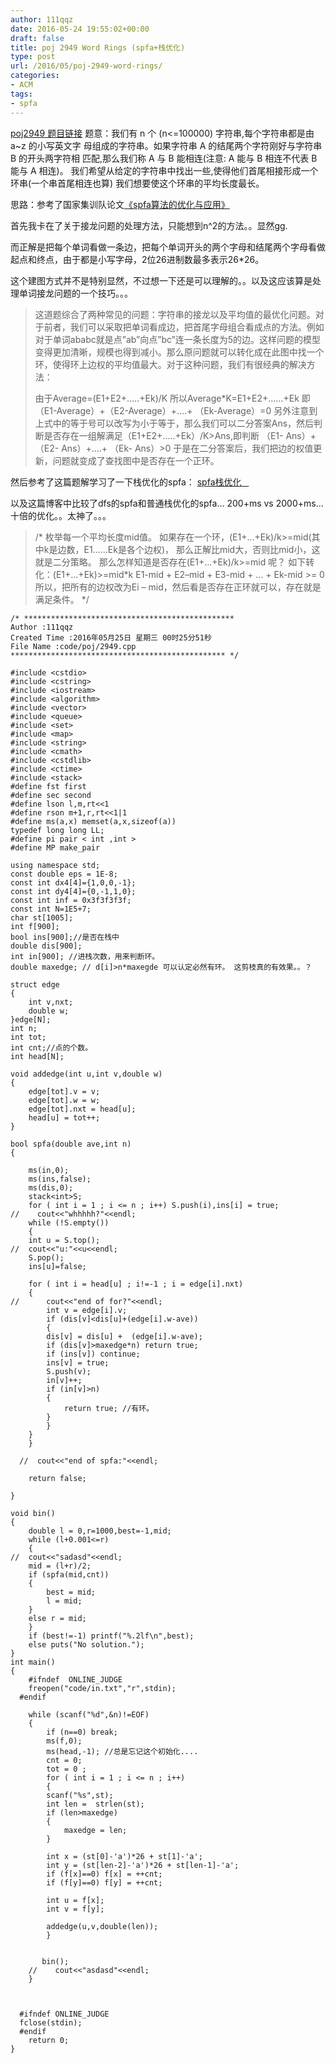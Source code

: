 ```yaml
---
author: 111qqz
date: 2016-05-24 19:55:02+00:00
draft: false
title: poj 2949 Word Rings (spfa+栈优化)
type: post
url: /2016/05/poj-2949-word-rings/
categories:
- ACM
tags:
- spfa
---
```


[poj2949 题目链接](http://poj.org/problem?id=2949)
题意：我们有 n 个 (n<=100000) 字符串,每个字符串都是由 a~z 的小写英文字
母组成的字符串。如果字符串 A 的结尾两个字符刚好与字符串 B 的开头两字符相
匹配,那么我们称 A 与 B 能相连(注意: A 能与 B 相连不代表 B 能与 A 相连)。
我们希望从给定的字符串中找出一些,使得他们首尾相接形成一个环串(一个串首尾相连也算)
我们想要使这个环串的平均长度最长。

思路：参考了国家集训队论文[《spfa算法的优化与应用》](http://wenku.baidu.com/view/f22d0d36ee06eff9aef807e9.html)

首先我卡在了关于接龙问题的处理方法，只能想到n^2的方法。。显然gg.

而正解是把每个单词看做一条边，把每个单词开头的两个字母和结尾两个字母看做起点和终点，由于都是小写字母，2位26进制数最多表示26*26。

这个建图方式并不是特别显然，不过想一下还是可以理解的。。以及这应该算是处理单词接龙问题的一个技巧。。。




<blockquote>这道题综合了两种常见的问题：字符串的接龙以及平均值的最优化问题。对于前者，我们可以采取把单词看成边，把首尾字母组合看成点的方法。例如对于单词ababc就是点”ab”向点”bc”连一条长度为5的边。这样问题的模型变得更加清晰，规模也得到减小。那么原问题就可以转化成在此图中找一个环，使得环上边权的平均值最大。对于这种问题，我们有很经典的解决方法：

由于Average=(E1+E2+…..+Ek)/K
所以Average*K=E1+E2+……+Ek
即（E1-Average）+（E2-Average）+….+ （Ek-Average）=0
另外注意到上式中的等于号可以改写为小于等于，那么我们可以二分答案Ans，然后判断是否存在一组解满足（E1+E2+…..+Ek）/K>Ans,即判断
（E1- Ans）+（E2- Ans）+….+ （Ek- Ans）>0
于是在二分答案后，我们把边的权值更新，问题就变成了查找图中是否存在一个正环。</blockquote>




然后参考了这篇题解学习了一下栈优化的spfa： [spfa栈优化    ](http://www.cnblogs.com/wuyiqi/archive/2012/07/13/2590570.html)

以及这篇博客中比较了dfs的spfa和普通栈优化的spfa... 200+ms vs 2000+ms...十倍的优化。。太神了。。。




<blockquote>/*
枚举每一个平均长度mid值。
如果存在一个环，(E1+...+Ek)/k>=mid(其中k是边数，E1……Ek是各个边权)，
那么正解比mid大，否则比mid小，这就是二分策略。
那么怎样知道是否存在(E1+...+Ek)/k>=mid 呢？
如下转化：(E1+...+Ek)>=mid*k
E1-mid + E2–mid + E3-mid + ... + Ek-mid >= 0
所以，把所有的边权改为Ei – mid，然后看是否存在正环就可以，存在就是满足条件。
*/</blockquote>






 

    
    /* ***********************************************
    Author :111qqz
    Created Time :2016年05月25日 星期三 00时25分51秒
    File Name :code/poj/2949.cpp
    ************************************************ */
    
    #include <cstdio>
    #include <cstring>
    #include <iostream>
    #include <algorithm>
    #include <vector>
    #include <queue>
    #include <set>
    #include <map>
    #include <string>
    #include <cmath>
    #include <cstdlib>
    #include <ctime>
    #include <stack>
    #define fst first
    #define sec second
    #define lson l,m,rt<<1
    #define rson m+1,r,rt<<1|1
    #define ms(a,x) memset(a,x,sizeof(a))
    typedef long long LL;
    #define pi pair < int ,int >
    #define MP make_pair
    
    using namespace std;
    const double eps = 1E-8;
    const int dx4[4]={1,0,0,-1};
    const int dy4[4]={0,-1,1,0};
    const int inf = 0x3f3f3f3f;
    const int N=1E5+7;
    char st[1005];
    int f[900];
    bool ins[900];//是否在栈中
    double dis[900];
    int in[900]; //进栈次数，用来判断环。
    double maxedge; // d[i]>n*maxegde 可以认定必然有环。 这剪枝真的有效果。。？
    
    struct edge
    {
        int v,nxt;
        double w;
    }edge[N];
    int n;
    int tot;
    int cnt;//点的个数。
    int head[N];
    
    void addedge(int u,int v,double w)
    {
        edge[tot].v = v;
        edge[tot].w = w;
        edge[tot].nxt = head[u];
        head[u] = tot++;
    }
    
    bool spfa(double ave,int n)
    {
    
        ms(in,0);
        ms(ins,false);
        ms(dis,0);
        stack<int>S;
        for ( int i = 1 ; i <= n ; i++) S.push(i),ins[i] = true;
    //    cout<<"whhhhh?"<<endl; 
        while (!S.empty())
        {
    	int u = S.top();
    //	cout<<"u:"<<u<<endl;
    	S.pop();
    	ins[u]=false;
    
    	for ( int i = head[u] ; i!=-1 ; i = edge[i].nxt)
    	{
    //	    cout<<"end of for?"<<endl;
    	    int v = edge[i].v;
    	    if (dis[v]<dis[u]+(edge[i].w-ave))
    	    {
    		dis[v] = dis[u] +  (edge[i].w-ave);
    		if (dis[v]>maxedge*n) return true;
    		if (ins[v]) continue;
    		ins[v] = true;
    		S.push(v);
    		in[v]++;
    		if (in[v]>n)
    		{
    		    return true; //有环。
    		}
    	    }
    	}
        }
    
      //  cout<<"end of spfa:"<<endl;
    
        return false;
    
    }
    
    void bin()
    {
        double l = 0,r=1000,best=-1,mid;
        while (l+0.001<=r)
        {
    //	cout<<"sadasd"<<endl;
    	mid = (l+r)/2;
    	if (spfa(mid,cnt))
    	{
    	    best = mid;
    	    l = mid;
    	}
    	else r = mid;
        }
        if (best!=-1) printf("%.2lf\n",best);
        else puts("No solution.");
    }
    int main()
    {
    	#ifndef  ONLINE_JUDGE 
    	freopen("code/in.txt","r",stdin);
      #endif
    	
    	while (scanf("%d",&n)!=EOF)
    	{
    	    if (n==0) break;
    	    ms(f,0);
    	    ms(head,-1); //总是忘记这个初始化....
    	    cnt = 0;
    	    tot = 0 ;
    	    for ( int i = 1 ; i <= n ; i++)
    	    {
    		scanf("%s",st);
    		int len =  strlen(st);
    		if (len>maxedge)
    		{
    		    maxedge = len;
    		}
    
    		int x = (st[0]-'a')*26 + st[1]-'a';
    		int y = (st[len-2]-'a')*26 + st[len-1]-'a';
    		if (f[x]==0) f[x] = ++cnt;
    		if (f[y]==0) f[y] = ++cnt;
    
    		int u = f[x];
    		int v = f[y];
    
    		addedge(u,v,double(len));
    	    }
    	    
    
    	   bin();
    	//    cout<<"asdasd"<<endl;
    	}
    
        
    
      #ifndef ONLINE_JUDGE  
      fclose(stdin);
      #endif
        return 0;
    }
    



